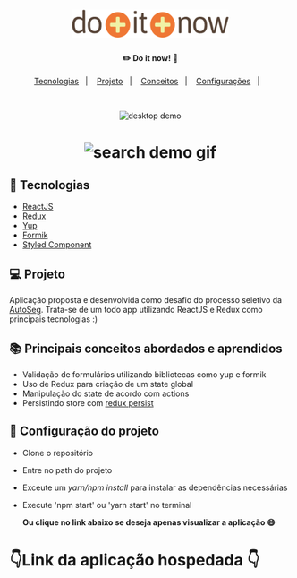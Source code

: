 <h1 align="center">
    <img alt="Do it now!" title="#logo" src=".github/marca_mini_app.png" width="280px" height="50px"/>
</h1>
<h4 align="center">
       ✏️ Do it now! 📑
</h4>

<p align="center">
  <a href="#rocket-tecnologias">Tecnologias</a>&nbsp;&nbsp;&nbsp;|&nbsp;&nbsp;&nbsp;
  <a href="#-projeto">Projeto</a>&nbsp;&nbsp;&nbsp;|&nbsp;&nbsp;&nbsp;
  <a href="#-principais-conceitos-abordados">Conceitos</a>&nbsp;&nbsp;&nbsp;|&nbsp;&nbsp;&nbsp;
  <a href="#-configuração-do-projeto">Configurações</a>&nbsp;&nbsp;&nbsp;|&nbsp;&nbsp;&nbsp;
</p>

<br>

<p align="center">
    <img alt="desktop demo" title="desktop_demo_image" src=".github/desktop-image.png" width="550px" height="270px"/>
</p>
<h1 align="center">
    <img alt="search demo gif" title="search_demo_gif" src=".github/search-demo.gif" height="300px" width="250px" />
</h1>

## :rocket: Tecnologias

- [ReactJS](https://reactjs.org)
- [Redux]()
- [Yup]()
- [Formik]()
- [Styled Component]()

## 💻 Projeto

Aplicação proposta e desenvolvida como desafio do processo seletivo da [AutoSeg](). Trata-se de um todo app utilizando ReactJS e Redux como principais tecnologias :)

## 📚 Principais conceitos abordados e aprendidos

- Validação de formulários utilizando bibliotecas como yup e formik
- Uso de Redux para criação de um state global
- Manipulação do state de acordo com actions
- Persistindo store com [redux persist]()

## 🤔 Configuração do projeto

- Clone o repositório
- Entre no path do projeto
- Exceute um _yarn/npm install_ para instalar as dependências necessárias
- Execute 'npm start' ou 'yarn start' no terminal

  **Ou clique no link abaixo se deseja apenas visualizar a aplicação :smile:**

# :point_down:**Link da aplicação hospedada** :point_down:

##
